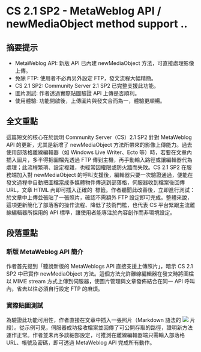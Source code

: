 # CS 2.1 SP2 - MetaWeblog API / newMediaObject method support ..

## 摘要提示
- MetaWeblog API: 新版 API 已內建 newMediaObject 方法，可直接處理影像上傳。
- 免除 FTP: 使用者不必再另外設定 FTP，發文流程大幅精簡。
- CS 2.1 SP2: Community Server 2.1 SP2 已完整支援此功能。
- 圖片測試: 作者透過實際貼圖驗證 API 上傳是否順利。
- 使用體驗: 功能開啟後，上傳圖片與發文合而為一，體驗更順暢。

## 全文重點
這篇短文的核心在於說明 Community Server（CS）2.1 SP2 針對 MetaWeblog API 的更新，尤其是新增了 newMediaObject 方法所帶來的影像上傳能力。過去使用部落格離線編輯器（如 Windows Live Writer、Ecto 等）時，若要在文章內插入圖片，多半得把圖檔先透過 FTP 傳到主機，再手動輸入路徑或讓編輯器代為處理；此流程繁瑣、設定複雜，也經常因權限或防火牆而失敗。CS 2.1 SP2 在服務端加入對 newMediaObject 的呼叫支援後，編輯器只要一次驗證通過，便能在發文過程中自動把圖檔當成多媒體物件傳送到部落格，伺服器收到檔案後回傳 URL，文章 HTML 內即可插入正確的 <img> 標籤。作者聽聞此改善後，立即進行測試：於文章中上傳並張貼了一張照片，確認不需額外 FTP 設定即可完成。整體來說，這項更新簡化了部落客的操作流程、降低了技術門檻，也代表 CS 平台緊跟主流離線編輯器所採用的 API 標準，讓使用者能專注於內容創作而非環境設定。

## 段落重點
### 新版 MetaWeblog API 簡介
作者首先提到「聽說新版的 MetaWeblogs API 直接支援上傳照片」，暗示 CS 2.1 SP2 中已實作 newMediaObject 方法。這個方法允許離線編輯器在發文時將圖檔以 MIME stream 方式上傳到伺服器，使圖片管理與文章發佈結合在同一 API 呼叫內，省去以往必須自行設定 FTP 的麻煩。

### 實際貼圖測試
為驗證此功能可用性，作者直接在文章中插入一張照片（Markdown 語法的 ![](...) 片段）。從示例可見，伺服器成功接收檔案並回傳了可公開存取的路徑，證明新方法運作正常。作者並未再多談細部設定，可推測在離線編輯器端只需輸入部落格 URL、帳號及密碼，即可透過 MetaWeblog API 完成所有動作。
